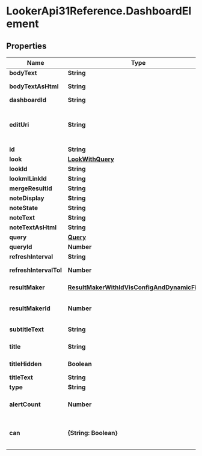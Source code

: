 # LookerApi31Reference.DashboardElement

## Properties
Name | Type | Description | Notes
------------ | ------------- | ------------- | -------------
**bodyText** | **String** | Text tile body text | [optional] 
**bodyTextAsHtml** | **String** | Text tile body text as Html | [optional] 
**dashboardId** | **String** | Id of Dashboard | [optional] 
**editUri** | **String** | Relative path of URI of LookML file to edit the dashboard element (LookML dashboard only). | [optional] 
**id** | **String** | Unique Id | [optional] 
**look** | [**LookWithQuery**](LookWithQuery.md) | Look | [optional] 
**lookId** | **String** | Id Of Look | [optional] 
**lookmlLinkId** | **String** | LookML link ID | [optional] 
**mergeResultId** | **String** | ID of merge result | [optional] 
**noteDisplay** | **String** | Note Display | [optional] 
**noteState** | **String** | Note State | [optional] 
**noteText** | **String** | Note Text | [optional] 
**noteTextAsHtml** | **String** | Note Text as Html | [optional] 
**query** | [**Query**](Query.md) | Query | [optional] 
**queryId** | **Number** | Id Of Query | [optional] 
**refreshInterval** | **String** | Refresh Interval | [optional] 
**refreshIntervalToI** | **Number** | Refresh Interval as integer | [optional] 
**resultMaker** | [**ResultMakerWithIdVisConfigAndDynamicFields**](ResultMakerWithIdVisConfigAndDynamicFields.md) | Data about the result maker. | [optional] 
**resultMakerId** | **Number** | ID of the ResultMakerLookup entry. | [optional] 
**subtitleText** | **String** | Text tile subtitle text | [optional] 
**title** | **String** | Title of dashboard element | [optional] 
**titleHidden** | **Boolean** | Whether title is hidden | [optional] 
**titleText** | **String** | Text tile title | [optional] 
**type** | **String** | Type | [optional] 
**alertCount** | **Number** | Count of Alerts associated to a dashboard element | [optional] 
**can** | **{String: Boolean}** | Operations the current user is able to perform on this object | [optional] 


